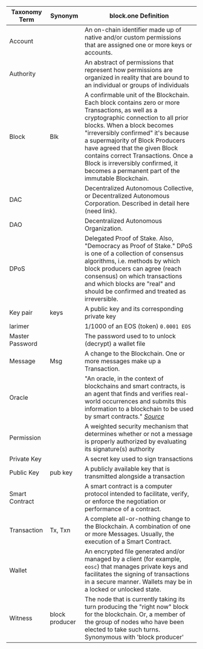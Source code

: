 | Taxonomy Term   | Synonym        | block.one Definition |
|-----------------|----------------|----------------------|
| Account	      | 			   | An on-chain identifier made up of native and/or custom permissions that are assigned one or more keys or accounts. |
| Authority		  |          	   | An abstract of permissions that represent how permissions are organized in reality that are bound to an individual or groups of individuals |
| Block           | Blk            | A confirmable unit of the Blockchain. Each block contains zero or more Transactions, as well as a cryptographic connection to all prior blocks. When a block becomes "irreversibly confirmed" it's because a supermajority of Block Producers have agreed that the given Block contains correct Transactions. Once a Block is irreversibly confirmed, it becomes a permanent part of the immutable Blockchain. |
| DAC             |                | Decentralized Autonomous Collective, or Decentralized Autonomous Corporation. Described in detail here (need link). |
| DAO             |                | Decentralized Autonomous Organization. |
| DPoS            |                | Delegated Proof of Stake. Also, "Democracy as Proof of Stake." DPoS is one of a collection of consensus algorithms, i.e. methods by which block producers can agree (reach consensus) on which transactions and which blocks are "real" and should be confirmed and treated as irreversible. |
| Key pair		  | keys		   | A public key and its corresponding private key |
| larimer         |                | 1/1000 of an EOS (token) `0.0001 EOS` |
| Master Password | 			   | The password used to to unlock (decrypt) a wallet file |
| Message         | Msg            | A change to the Blockchain. One or more messages make up a Transaction. |   
| Oracle          |                | "An oracle, in the context of blockchains and smart contracts, is an agent that finds and verifies real-world occurrences and submits this information to a blockchain to be used by smart contracts." *[Source](https://blockchainhub.net/blockchain-oracles/)* |
| Permission      |				   | A weighted security mechanism that determines whether or not a message is properly authorized by evaluating its signature(s) authority |
| Private Key	  |    			   | A secret key used to sign transactions | 
| Public Key	  | pub key		   | A publicly available key that is transmitted alongside a transaction |
| Smart Contract  |                | A smart contract is a computer protocol intended to facilitate, verify, or enforce the negotiation or performance of a contract. |
| Transaction     | Tx, Txn        | A complete all-or-nothing change to the Blockchain. A combination of one or more Messages. Usually, the execution of a Smart Contract.
| Wallet		  |  			   | An encrypted file generated and/or managed by a client (for example, `eosc`) that manages private keys and facilitates the signing of transactions in a secure manner. Wallets may be in a locked or unlocked state. |
| Witness         | block producer | The node that is currently taking its turn producing the "right now" block for the blockchain. Or, a member of the group of nodes who have been elected to take such turns. Synonymous with 'block producer' |                                
